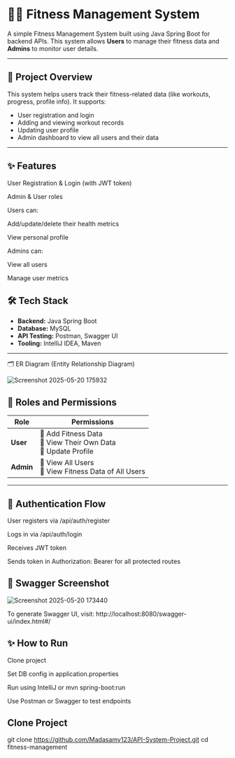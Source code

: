 # 🏋️‍♂️ Fitness Management System

A simple Fitness Management System built using Java Spring Boot for backend APIs. This system allows **Users** to manage their fitness data and **Admins** to monitor user details.

---

## 📌 Project Overview

This system helps users track their fitness-related data (like workouts, progress, profile info). It supports:

- User registration and login
- Adding and viewing workout records
- Updating user profile
- Admin dashboard to view all users and their data

---

## ✨ Features

User Registration & Login (with JWT token)

Admin & User roles

Users can:

Add/update/delete their health metrics

View personal profile

Admins can:

View all users

Manage user metrics

## 🛠️ Tech Stack

- **Backend:** Java Spring Boot  
- **Database:** MySQL  
- **API Testing:** Postman, Swagger UI  
- **Tooling:** IntelliJ IDEA, Maven

---

🗂️ ER Diagram (Entity Relationship Diagram)

![Screenshot 2025-05-20 175932](https://github.com/user-attachments/assets/5756e51b-40f7-4c6e-9b56-148b9fb95971)


## 👥 Roles and Permissions

| Role   | Permissions |
|--------|-------------|
| **User** | 🔹 Add Fitness Data <br> 🔹 View Their Own Data <br> 🔹 Update Profile |
| **Admin** | 🔹 View All Users <br> 🔹 View Fitness Data of All Users |

---

## 🔐 Authentication Flow

User registers via /api/auth/register

Logs in via /api/auth/login

Receives JWT token

Sends token in Authorization: Bearer <token> for all protected routes


## 📸 Swagger Screenshot

![Screenshot 2025-05-20 173440](https://github.com/user-attachments/assets/5169c077-d228-4464-96e7-55b60cee860d)


To generate Swagger UI, visit: http://localhost:8080/swagger-ui/index.html#/



## ✨ How to Run

Clone project 

Set DB config in application.properties

Run using IntelliJ or mvn spring-boot:run

Use Postman or Swagger to test endpoints


## Clone Project

git clone https://github.com/Madasamy123/API-System-Project.git
cd fitness-management
